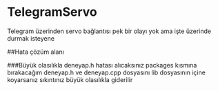 # TelegramServo
Telegram üzerinden servo bağlantısı pek bir olayı yok ama işte üzerinde durmak isteyene

##Hata çözüm alanı

###Büyük olasılıkla deneyap.h hatası alıcaksınız packages kısmına bırakacağım deneyap.h ve deneyap.cpp dosyasını lib dosyasının içine koyarsanız sıkıntınız büyük olasılıkla giderilir

